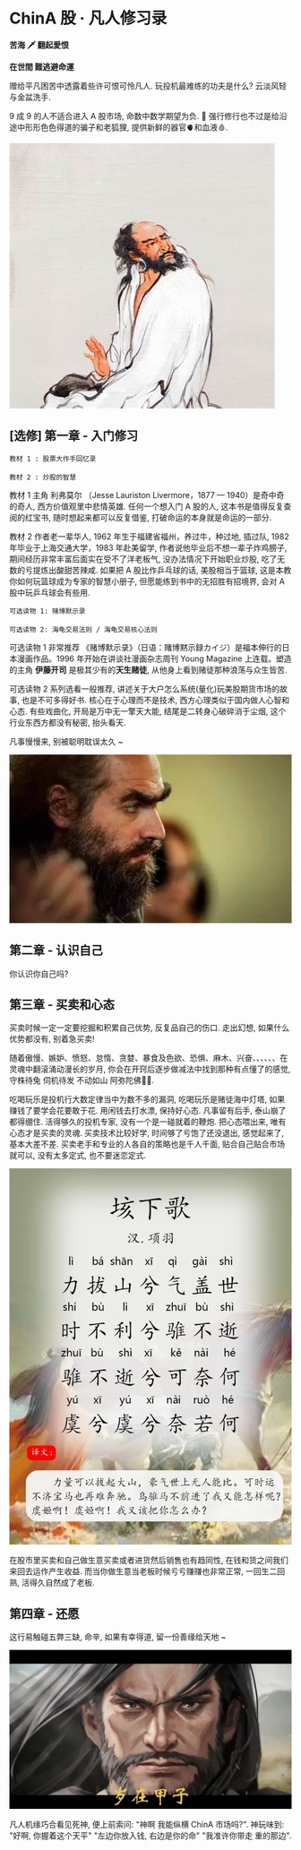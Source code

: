 # ChinA 股 · 凡人修习录

**苦海 🗡 翻起愛恨**

**在世間  難逃避命運**

赠给平凡困苦中透露着些许可恨可怜凡人. 玩投机最难练的功夫是什么? 云淡风轻与金盆洗手. 

9 成 9 的人不适合进入 A 股市场, 命数中数学期望为负. 🪷 强行修行也不过是给沿途中形形色色得道的骗子和老狐狸, 提供新鲜的器官🫀和血液🩸.

![阿弥陀佛](resource/OIP-C-达摩.jpg)

## [选修] 第一章 - 入门修习

```
教材 1 : 股票大作手回忆录

教材 2 : 炒股的智慧
```

教材 1 主角 利弗莫尔 （Jesse Lauriston Livermore，1877 — 1940）是奇中奇的奇人, 西方价值观里中悲情英雄. 任何一个想入门 A 股的人, 这本书是值得反复查阅的红宝书, 随时想起来都可以反复借鉴, 打破命运的本身就是命运的一部分. 

教材 2 作者老一辈华人, 1962 年生于福建省福州，养过牛，种过地, 插过队, 1982 年毕业于上海交通大学，1983 年赴美留学, 作者说他毕业后不想一辈子炸鸡膀子, 期间经历非常丰富后面实在受不了洋老板气, 没办法情况下开始职业炒股, 吃了无数的亏提炼出酸甜苦辣咸. 如果把 A 股比作乒乓球的话, 美股相当于篮球, 这是本教你如何玩篮球成为专家的智慧小册子, 但愿能练到书中的无招胜有招境界, 会对 A 股中玩乒乓球会有些用. 

```
可选读物 1: 赌博默示录

可选读物 2: 海龟交易法则 / 海龟交易核心法则
```

可选读物 1 非常推荐 《赌博默示录》（日语：賭博黙示録カイジ）是福本伸行的日本漫画作品。1996 年开始在讲谈社漫画杂志周刊 Young Magazine 上连载。塑造的主角 **伊藤开司** 是极其少有的**天生赌徒**, 从他身上看到赌徒那种浪荡与众生皆苦. 

可选读物 2 系列选看一般推荐, 讲述关于大户怎么系统(量化)玩美股期货市场的故事, 也是不可多得好书. 核心在于心理而不是技术, 西方心理类似于国内做人心智和心态. 有些戏曲化, 开局是万中无一擎天大能, 结尾是二转身心破碎消于尘烟, 这个行业东西方都没有秘密, 抬头看天.   

凡事慢慢来, 别被聪明耽误太久 ~

![上帝审视人间 - 格里戈里·雅柯夫列维奇·佩雷尔曼（Григорий Яковлевич Перельман 1966 年 6 月 13 日 — ）](resource/0.jpeg)

## 第二章 - 认识自己

你认识你自己吗?

## 第三章 - 买卖和心态

买卖时候一定一定要挖掘和积累自己优势, 反复品自己的伤口. 走出幻想, 如果什么优势都没有, 别着急买卖!

随着傲慢、嫉妒、愤怒、怠惰、贪婪、暴食及色欲、恐惧、麻木、兴奋、、、、、、在灵魂中翻滚涌动漫长的岁月, 你会在开窍后逐步做减法中找到那种有点懂了的感觉, 守株待兔 伺机待发 不动如山 阿弥陀佛🙏🏻. 

吃喝玩乐是投机行大数定律当中为数不多的漏洞, 吃喝玩乐是赌徒海中灯塔, 如果赚钱了要学会花要敢于花. 用闲钱去打水漂, 保持好心态. 凡事留有后手, 泰山崩了都得绷住. 活得够久的投机专家, 没有一个是一碰就着的鞭炮. 把心态喂出来, 唯有心态才是买卖的灵魂. 买卖技术比较好学, 时间够了亏饱了还没退出, 感觉起来了, 基本大差不差. 买卖老手和专业的人各自的策略也是千人千面, 贴合自己贴合市场就可以, 没有太多定式, 也不要迷恋定式.

![霸王别姬](resource/垓下歌.webp)

在股市里买卖和自己做生意买卖或者进货然后销售也有趋同性, 在钱和货之间我们来回去运作产生收益. 而当你做生意当老板时候亏亏赚赚也非常正常, 一回生二回熟, 活得久自然成了老板.

## 第四章 - 还愿

这行易触碰五弊三缺, 命辛, 如果有幸得道, 留一份善缘给天地 ~

![太平道](resource/eye.jpg)

凡人机缘巧合看见死神, 便上前索问: "神啊 我能纵横 ChinA 市场吗?". 神玩味到: "好啊, 你握着这个天平" "左边你放入钱, 右边是你的命" "我准许你带走 重的那边".

